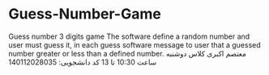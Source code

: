 # Guess-Number-Game
Guess number 3 digits game
The software define a random number and user must guess it, in each guess software message to user that a guessed number greater or less than a defined number. 
معتصم اکبری کلاس دوشنبه ساعت 10:30 تا 13
کد دانشجویی: 140112028035